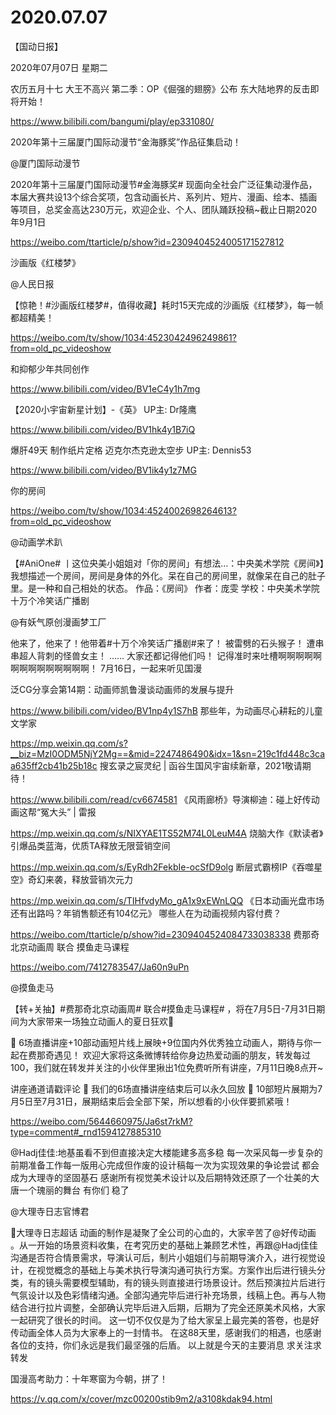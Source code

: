 # 2020.07.07

【国动日报】

2020年07月07日  星期二

农历五月十七
 大王不高兴 第二季：OP《倔强的翅膀》公布 东大陆地界的反击即将开始！

https://www.bilibili.com/bangumi/play/ep331080/


2020年第十三届厦门国际动漫节“金海豚奖”作品征集启动！

@厦门国际动漫节  

2020年第十三届厦门国际动漫节#金海豚奖# 现面向全社会广泛征集动漫作品，本届大赛共设13个综合奖项，包含动画长片、系列片、短片、漫画、绘本、插画等项目，总奖金高达230万元，欢迎企业、个人、团队踊跃投稿~截止日期2020年9月1日

https://weibo.com/ttarticle/p/show?id=2309404524005171527812


沙画版《红楼梦》

@人民日报 

【惊艳！#沙画版红楼梦#，值得收藏】耗时15天完成的沙画版《红楼梦》，每一帧都超精美！

https://weibo.com/tv/show/1034:4523042496249861?from=old_pc_videoshow


和抑郁少年共同创作

https://www.bilibili.com/video/BV1eC4y1h7mg

 
【2020小宇宙新星计划】-《英》 UP主: Dr隆鹰

https://www.bilibili.com/video/BV1hk4y1B7iQ

 
爆肝49天 制作纸片定格 迈克尔杰克逊太空步 UP主: Dennis53

https://www.bilibili.com/video/BV1ik4y1z7MG


你的房间

https://weibo.com/tv/show/1034:4524002698264613?from=old_pc_videoshow

@动画学术趴                            

【#AniOne# 丨这位央美小姐姐对「你的房间」有想法…：中央美术学院《房间》】我想描述一个房间，房间是身体的外化。呆在自己的房间里，就像呆在自己的肚子里。是一种和自己相处的状态。 
作品：《房间》
作者：庞雯
学校：中央美术学院
十万个冷笑话广播剧

@有妖气原创漫画梦工厂                            

他来了，他来了！他带着#十万个冷笑话广播剧#来了！
被雷劈的石头猴子！
遭串串超人背刺的怪兽女主！
……
大家还都记得他们吗！
记得准时来吐槽啊啊啊啊啊啊啊啊啊啊啊啊啊啊！
7月16日，一起来听见国漫


泛CG分享会第14期：动画师凯鲁漫谈动画师的发展与提升

https://www.bilibili.com/video/BV1np4y1S7hB
那些年，为动画尽心耕耘的儿童文学家

https://mp.weixin.qq.com/s?__biz=MzI0ODM5NjY2Mg==&mid=2247486490&idx=1&sn=219c1fd448c3caa635ff2cb41b25b18c
搜玄录之宸灵纪 | 函谷生国风宇宙续新章，2021敬请期待！

https://www.bilibili.com/read/cv6674581
《风雨廊桥》导演柳迪：碰上好传动画这帮“冤大头” | 雷报

https://mp.weixin.qq.com/s/NIXYAE1TS52M74L0LeuM4A
烧脑大作《默读者》引爆品类蓝海，优质TA释放无限营销空间

https://mp.weixin.qq.com/s/EyRdh2FekbIe-ocSfD9olg
 断层式霸榜IP《吞噬星空》奇幻来袭，释放营销次元力

https://mp.weixin.qq.com/s/TIHfvdyMo_gA1x9xEWnLQQ
《日本动画光盘市场还有出路吗？年销售额还有104亿元》 哪些人在为动画视频内容付费？

https://weibo.com/ttarticle/p/show?id=2309404524084733038338
费那奇北京动画周 联合 摸鱼走马课程

https://weibo.com/7412783547/Ja60n9uPn

@摸鱼走马                            

【转+关抽】#费那奇北京动画周# 联合#摸鱼走马课程# ，将在7月5日-7月31日期间为大家带来一场独立动画人的夏日狂欢🎊

🌻 6场直播讲座+10部动画短片线上展映+9位国内外优秀独立动画人，期待与你一起在费那奇遇见！
欢迎大家将这条微博转给你身边热爱动画的朋友，转发每过100，我们就在转发并关注的小伙伴里揪出1位免费听所有讲座，7月11日晚8点开~

讲座通道请戳评论
🌻 我们的6场直播讲座结束后可以永久回放
🌻 10部短片展期为7月5日至7月31日，展期结束后会全部下架，所以想看的小伙伴要抓紧哦！

https://weibo.com/5644660975/Ja6st7rkM?type=comment#_rnd1594127885310

@Hadj佳佳:地基虽看不到但直接决定大楼能建多高多稳 每一次采风每一步复杂的前期准备工作每一版用心完成但作废的设计稿每一次为实现效果的争论尝试 都会成为大理寺的坚固基石 感谢所有视觉美术设计以及后期特效还原了一个壮美的大唐一个瑰丽的舞台 有你们 稳了

@大理寺日志官博君                            

大理寺日志超话 动画的制作是凝聚了全公司的心血的，大家辛苦了@好传动画 。从一开始的场景资料收集，在考究历史的基础上兼顾艺术性，再跟@Hadj佳佳 沟通是否符合情景需求，导演认可后，制片小姐姐们与前期导演介入，进行视觉设计，在视觉概念的基础上与美术执行导演沟通可执行方案。方案作出后进行镜头分类，有的镜头需要模型辅助，有的镜头则直接进行场景设计。然后预演拉片后进行气氛设计以及色彩情绪沟通。全部沟通完毕后进行补充场景，线稿上色。再与人物结合进行拉片调整，全部确认完毕后进入后期，后期为了完全还原美术风格，大家一起研究了很长的时间。
这一切不仅仅是为了给大家呈上最完美的答卷，也是好传动画全体人员为大家奉上的一封情书。
在这88天里，感谢我们的相遇，也感谢各位的支持，你们永远是我们最坚强的后盾。
以上就是今天的主要消息
求关注求转发


  国漫高考助力：十年寒窗为今朝，拼了！

   https://v.qq.com/x/cover/mzc00200stib9m2/a3108kdak94.html


